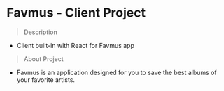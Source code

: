 # Favmus - Client Project

> Description

- Client built-in with React for Favmus app

> About Project

- Favmus is an application designed for you to save the best albums of your favorite artists.
